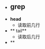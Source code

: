 - **grep**
	- 
- **head**
	- 读取前几行
- ** tail**
	- 读取后几行
- **
<!--stackedit_data:
eyJoaXN0b3J5IjpbMTIwOTg3MTkwXX0=
-->